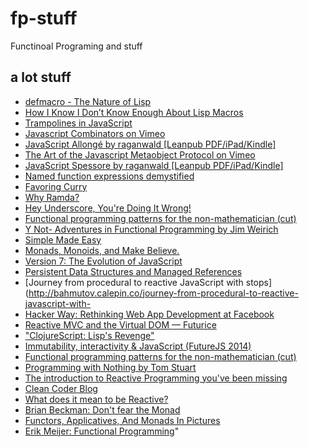 # fp-stuff
Functinoal Programing and stuff

## a lot stuff
* [defmacro - The Nature of Lisp](http://www.defmacro.org/ramblings/lisp.html)
* [How I Know I Don’t Know Enough About Lisp Macros](http://nklein.com/2009/06/how-i-know-i-dont-know-enough-about-lisp-macros/)
* [Trampolines in JavaScript](http://raganwald.com/2013/03/28/trampolines-in-javascript.html)
* [Javascript Combinators on Vimeo](http://vimeo.com/97408202)
* [JavaScript Allongé  by raganwald [Leanpub PDF/iPad/Kindle]](https://leanpub.com/javascript-allonge)
* [The Art of the Javascript Metaobject Protocol on Vimeo](http://vimeo.com/97415345)
* [JavaScript Spessore  by raganwald [Leanpub PDF/iPad/Kindle]](https://leanpub.com/javascript-spessore)
* [Named function expressions demystified](http://kangax.github.io/nfe/)
* [Favoring Curry](http://fr.umio.us/favoring-curry/)
* [Why Ramda?](http://fr.umio.us/why-ramda/)
* [Hey Underscore, You're Doing It Wrong!](https://www.youtube.com/watch?v=m3svKOdZijA)
* [Functional programming patterns for the non-mathematician (cut)](https://www.youtube.com/watch?v=AvgwKjTPMmM)
* [Y Not- Adventures in Functional Programming by Jim Weirich](https://www.youtube.com/watch?v=FITJMJjASUs)
* [Simple Made Easy](http://www.infoq.com/presentations/Simple-Made-Easy)
* [Monads, Monoids, and Make Believe.](https://www.youtube.com/watch?v=ww2Z1URx-G0)
* [Version 7: The Evolution of JavaScript](https://www.youtube.com/watch?v=DqMFX91ToLw)
* [Persistent Data Structures and Managed References](http://www.infoq.com/presentations/Value-Identity-State-Rich-Hickey)
* [Journey from procedural to reactive JavaScript with stops](http://bahmutov.calepin.co/journey-from-procedural-to-reactive-javascript-with-
* [Hacker Way: Rethinking Web App Development at Facebook](https://www.youtube.com/watch?v=nYkdrAPrdcw)
* [Reactive MVC and the Virtual DOM — Futurice](http://futurice.com/blog/reactive-mvc-and-the-virtual-dom)
* ["ClojureScript: Lisp's Revenge"](https://www.youtube.com/watch?v=MTawgp3SKy8)
* [Immutability, interactivity & JavaScript (FutureJS 2014)](https://www.youtube.com/watch?v=mS264h8KGwk)
* [Functional programming patterns for the non-mathematician (cut)](https://www.youtube.com/watch?v=AvgwKjTPMmM)
* [Programming with Nothing by Tom Stuart](https://www.youtube.com/watch?v=VUhlNx_-wYk)
* [The introduction to Reactive Programming you've been missing](https://gist.github.com/staltz/868e7e9bc2a7b8c1f754)
* [Clean Coder Blog](http://blog.cleancoder.com/uncle-bob/2014/11/24/FPvsOO.html)
* [What does it mean to be Reactive?](https://www.youtube.com/watch?v=sTSQlYX5DU0)
* [Brian Beckman: Don't fear the Monad](https://www.youtube.com/watch?v=ZhuHCtR3xq8)
* [Functors, Applicatives, And Monads In Pictures](http://adit.io/posts/2013-04-17-functors,_applicatives,_and_monads_in_pictures.html)
* [Erik Meijer: Functional Programming](https://www.youtube.com/watch?v=z0N1aZ6SnBk)"
